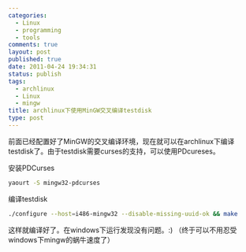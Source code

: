 ```yaml
--- 
categories: 
  - Linux
  - programming
  - tools
comments: true
layout: post
published: true
date: 2011-04-24 19:34:31
status: publish
tags: 
  - archlinux
  - Linux
  - mingw
title: archlinux下使用MinGW交叉编译testdisk
type: post
---
```


前面已经配置好了MinGW的交叉编译环境，现在就可以在archlinux下编译testdisk了。由于testdisk需要curses的支持，可以使用PDcureses。

安装PDCurses

```sh
yaourt -S mingw32-pdcurses
```

编译testdisk

```sh
./configure --host=i486-mingw32 --disable-missing-uuid-ok && make
```

这样就编译好了。在windows下运行发现没有问题。:) （终于可以不用忍受windows下mingw的蜗牛速度了）
